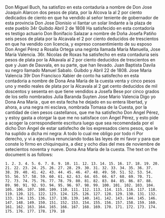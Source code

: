 Don Miguel Buch, ha satisfizo
en esta contaduría a nombre
de Don Jose Joaquín Alarcon dos pesos de plata, por la Alcova
la
al 2 por ciento dedicados de ciento en que ha vendido al señor teniente de gobernador de esta provincia Don Jose Dionisio vi llantar un solar lindante a la plaza de este pueblo
34r
Quibdo Abril 2 de 1808
Ha satisfecido en esta contadoría es testigo actuario Don Bonifacio
Salazar a nombre de Doña Josefa Patiño seis pesos de plata
por la Alcavala el 2 por ciento deducidos de trescientos en que ha vendido con licencia, y expreso consentimiento de su esposo Don Angel Pérez a Rosalia Ortega una neginta llamada María Manuella, Jose María Valencia.
36r. Nicolas de Roxas ha satisfecho en esta contaduria seis pesos de plata por la Alkavala al 2 por ciento deducidos de trescientos en que y Juan de Dauvala, en su parte, que han llevado.
Juan Baptista Davila
su negro llamado
Manuel Sabalo.
Guibdo y Abril 22 de 1808.
Jose Maria Valencia
39r Don Francisco Xabier de conto
ha satisfecho en esta contadoria a
nombre de Dona Ana María de la cuesta venta y cinco pesos uno
y medio reales de plata por la Alcavala al 2 gat cento deducidos
de mil doscentos y sesenta en que tiene vendidos a Josefa Bese
por cinco grados de los sello nombrados Julia Baranda Suyten
Jose Mario Valencia
Digo yo Dona Ana María , que en esta fecha he dejado en su entera libertad, y ahora, a una negra mi esclava, nombrada Tomasa de la Cuesta, por la cantidad de cien pesos castellanos, que me ha satisfecho Don Angel Pérez, y estoy gasta a otorgar la
que me no satisface con Ángel Pérez, y esto pide a acoger la correspondiente escritura luego que sea recomendada por el dicho Don Ángel de estar satisfecho de los expresados ciens pesos, que le ha suplido a dicha mi negra: A todo lo cual me obligo por todo ri
Por derecho, y vi a ejecutiva renunciando todas las leyes de mi favor y para que conste lo firmo en chiquinquira, a diez y ocho días del mes de noviembre de setecientos noventa y nueve. Dona Ana María de la cuesta.
The text on the document is as follows:

```
1. 2. 3. 4. 5. 6. 7. 8. 9. 10. 11. 12. 13. 14. 15. 16. 17. 18. 19. 20. 21. 22. 23. 24. 25. 26. 27. 28. 29. 30. 31. 32. 33. 34. 35. 36. 37. 38. 39. 40. 41. 42. 43. 44. 45. 46. 47. 48. 49. 50. 51. 52. 53. 54. 55. 56. 57. 58. 59. 60. 61. 62. 63. 64. 65. 66. 67. 68. 69. 70. 71. 72. 73. 74. 75. 76. 77. 78. 79. 80. 81. 82. 83. 84. 85. 86. 87. 88. 89. 90. 91. 92. 93. 94. 95. 96. 97. 98. 99. 100. 101. 102. 103. 104. 105. 106. 107. 108. 109. 110. 111. 112. 113. 114. 115. 116. 117. 118. 119. 120. 121. 122. 123. 124. 125. 126. 127. 128. 129. 130. 131. 132. 133. 134. 135. 136. 137. 138. 139. 140. 141. 142. 143. 144. 145. 146. 147. 148. 149. 150. 151. 152. 153. 154. 155. 156. 157. 158. 159. 160. 161. 162. 163. 164. 165. 166. 167. 168. 169. 170. 171. 172. 173. 174. 175. 176. 177. 178. 179. 18